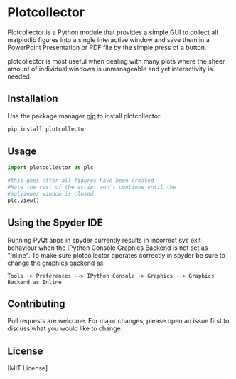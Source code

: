 # Plotcollector

Plotcollector is a Python module that provides a simple GUI to collect all matplotlib figures into a single interactive window and save them in a PowerPoint Presentation or PDF file by the simple press of a button. 

plotcollector is most useful when dealing with many plots where the sheer amount of individual windows is unmanageable and yet interactivity is needed.

## Installation

Use the package manager [pip](https://pip.pypa.io/en/stable/) to install plotcollector.

```bash
pip install plotcollector
```

## Usage
```python
import plotcollector as plc

#this goes after all figures have been created
#Note the rest of the script won't continue until the
#mplviewer window is closed
plc.view()
```
## Using the Spyder IDE

Running PyQt apps in spyder currently results in incorrect sys exit behaviour when the IPython Console Graphics Backend is not set as "Inline".
To make sure plotcollector operates correctly in spyder be sure to change the graphics backend as:
```
Tools -> Preferences --> IPython Console -> Graphics --> Graphics Backend as Inline
```

## Contributing
Pull requests are welcome. For major changes, please open an issue first to discuss what you would like to change.

## License
[MIT License]
